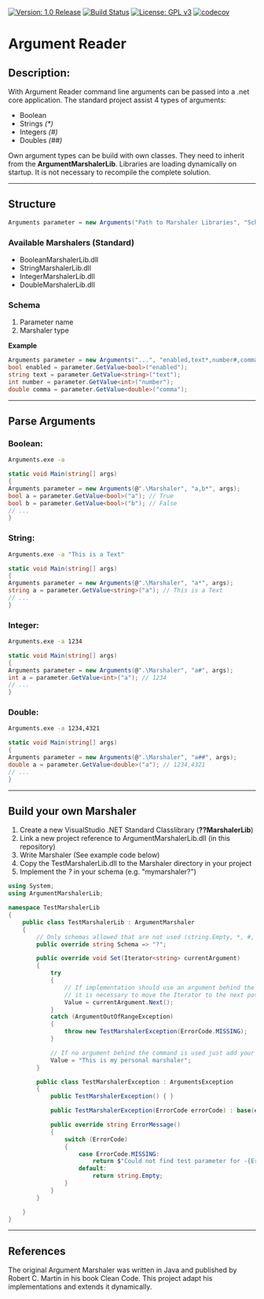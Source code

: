 [![Version: 1.0 Release](https://img.shields.io/badge/Version-1.0%20Release-green.svg)](http://github.com/Z3r0z0/argumentreader/releases/latest/download/argumnetReader.zip) [![Build Status](https://www.travis-ci.org/0x007E/argumentreader.svg?branch=master)](https://www.travis-ci.org/0x007E/argumentreader) [![License: GPL v3](https://img.shields.io/badge/License-GPL%20v3-blue.svg)](https://www.gnu.org/licenses/gpl-3.0) [![codecov](https://codecov.io/gh/Z3r0z0/argumentreader/branch/master/graph/badge.svg)](https://codecov.io/gh/Z3r0z0/argumentreader)

# Argument Reader

## Description:

With Argument Reader command line arguments can be passed into a .net core application. The standard project assist 4 types of arguments:

* Boolean
* Strings *(\*)*
* Integers *(#)*
* Doubles *(##)*

Own argument types can be build with own classes. They need to inherit from the **ArgumentMarshalerLib**. Libraries are loading dynamically on startup. It is not necessary to recompile the complete solution.

---

## Structure

``` csharp
Arguments parameter = new Arguments("Path to Marshaler Libraries", "Schema", "Argument Array");
```

### Available Marshalers (Standard)

* BooleanMarshalerLib.dll
* StringMarshalerLib.dll
* IntegerMarshalerLib.dll
* DoubleMarshalerLib.dll

### Schema

1. Parameter name
1. Marshaler type

**Example**

``` csharp
Arguments parameter = new Arguments("...", "enabled,text*,number#,comma##", "...");
bool enabled = parameter.GetValue<bool>("enabled");
string text = parameter.GetValue<string>("text");
int number = parameter.GetValue<int>("number");
double comma = parameter.GetValue<double>("comma");
```

---

## Parse Arguments

### Boolean:

``` bash
Arguments.exe -a
```

``` csharp
static void Main(string[] args)
{
Arguments parameter = new Arguments(@".\Marshaler", "a,b*", args);
bool a = parameter.GetValue<bool>("a"); // True
bool b = parameter.GetValue<bool>("b"); // False
// ...
}
```

### String:

``` bash
Arguments.exe -a "This is a Text"
```

``` csharp
static void Main(string[] args)
{
Arguments parameter = new Arguments(@".\Marshaler", "a*", args);
string a = parameter.GetValue<string>("a"); // This is a Text
// ...
}
```

### Integer:

``` bash
Arguments.exe -a 1234
```

``` csharp
static void Main(string[] args)
{
Arguments parameter = new Arguments(@".\Marshaler", "a#", args);
int a = parameter.GetValue<int>("a"); // 1234
// ...
}
```

### Double:

``` bash
Arguments.exe -a 1234,4321
```

``` csharp
static void Main(string[] args)
{
Arguments parameter = new Arguments(@".\Marshaler", "a##", args);
double a = parameter.GetValue<double>("a"); // 1234,4321
// ...
}
```

---

## Build your own Marshaler

1. Create a new VisualStudio .NET Standard Classlibrary (**??MarshalerLib**)
1. Link a new project reference to ArgumentMarshalerLib.dll (in this repository)
1. Write Marshaler (See example code below)
1. Copy the TestMarshalerLib.dll to the Marshaler directory in your project
1. Implement the *?* in your schema (e.g. "mymarshaler?")

``` csharp
using System;
using ArgumentMarshalerLib;

namespace TestMarshalerLib
{
    public class TestMarshalerLib : ArgumentMarshaler
    {
        // Only schemas allowed that are not used (string.Empty, *, #, ## are already used from standard marshalers)
        public override string Schema => "?";

        public override void Set(Iterator<string> currentArgument)
        {
            try
            {
                // If implementation should use an argument behind the command (e.g. -a "??"),
                // it is necessary to move the Iterator to the next position.
                Value = currentArgument.Next();
            }
            catch (ArgumentOutOfRangeException)
            {
                throw new TestMarshalerException(ErrorCode.MISSING);
            }

            // If no argument behind the command is used just add your value
            Value = "This is my personal marshaler";
        }

        public class TestMarshalerException : ArgumentsException
        {
            public TestMarshalerException() { }

            public TestMarshalerException(ErrorCode errorCode) : base(errorCode) { }

            public override string ErrorMessage()
            {
                switch (ErrorCode)
                {
                    case ErrorCode.MISSING:
                        return $"Could not find test parameter for -{ErrorArgumentId}";
                    default:
                        return string.Empty;
                }
            }
        }

    }
}
```

---

## References

The original Argument Marshaler was written in Java and published by Robert C. Martin in his book Clean Code. This project adapt his implementations and extends it dynamically.

